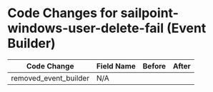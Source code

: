 # Code Changes for sailpoint-windows-user-delete-fail (Event Builder)

| Code Change | Field Name | Before | After |
|-------------|------------|--------|-------|
| removed_event_builder | N/A |  |  |
